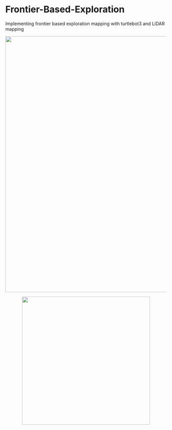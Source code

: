 # Frontier-Based-Exploration
Implementing frontier based exploration mapping with turtlebot3 and LiDAR mapping

<p align="center"><img src="https://user-images.githubusercontent.com/72693388/188791603-736242f2-2df9-48c1-a151-4173e5735815.png" width = "800" ></p>
<p align="center"><img src="https://user-images.githubusercontent.com/72693388/188791810-5f53379f-bf34-4a52-9821-826f520c088a.png" width = "400" ></p>
